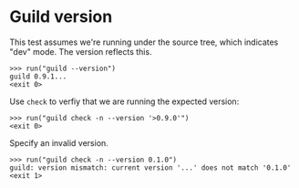 # Guild version

This test assumes we're running under the source tree, which indicates
"dev" mode. The version reflects this.

    >>> run("guild --version")
    guild 0.9.1...
    <exit 0>

Use `check` to verfiy that we are running the expected version:

    >>> run("guild check -n --version '>0.9.0'")
    <exit 0>

Specify an invalid version.

    >>> run("guild check -n --version 0.1.0")
    guild: version mismatch: current version '...' does not match '0.1.0'
    <exit 1>
